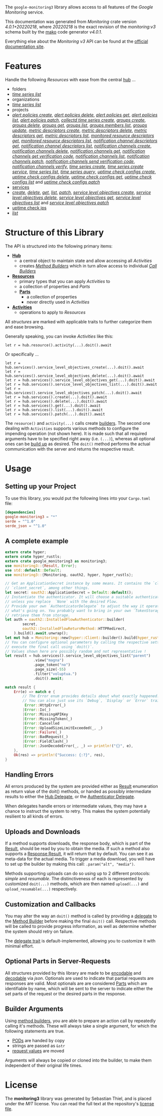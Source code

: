 <!---
DO NOT EDIT !
This file was generated automatically from 'src/generator/templates/api/README.md.mako'
DO NOT EDIT !
-->
The `google-monitoring3` library allows access to all features of the *Google Monitoring* service.

This documentation was generated from *Monitoring* crate version *4.0.1+20220218*, where *20220218* is the exact revision of the *monitoring:v3* schema built by the [mako](http://www.makotemplates.org/) code generator *v4.0.1*.

Everything else about the *Monitoring* *v3* API can be found at the
[official documentation site](https://cloud.google.com/monitoring/api/).
# Features

Handle the following *Resources* with ease from the central [hub](https://docs.rs/google-monitoring3/4.0.1+20220218/google_monitoring3/Monitoring) ... 

* folders
 * [*time series list*](https://docs.rs/google-monitoring3/4.0.1+20220218/google_monitoring3/api::FolderTimeSeryListCall)
* organizations
 * [*time series list*](https://docs.rs/google-monitoring3/4.0.1+20220218/google_monitoring3/api::OrganizationTimeSeryListCall)
* projects
 * [*alert policies create*](https://docs.rs/google-monitoring3/4.0.1+20220218/google_monitoring3/api::ProjectAlertPolicyCreateCall), [*alert policies delete*](https://docs.rs/google-monitoring3/4.0.1+20220218/google_monitoring3/api::ProjectAlertPolicyDeleteCall), [*alert policies get*](https://docs.rs/google-monitoring3/4.0.1+20220218/google_monitoring3/api::ProjectAlertPolicyGetCall), [*alert policies list*](https://docs.rs/google-monitoring3/4.0.1+20220218/google_monitoring3/api::ProjectAlertPolicyListCall), [*alert policies patch*](https://docs.rs/google-monitoring3/4.0.1+20220218/google_monitoring3/api::ProjectAlertPolicyPatchCall), [*collectd time series create*](https://docs.rs/google-monitoring3/4.0.1+20220218/google_monitoring3/api::ProjectCollectdTimeSeryCreateCall), [*groups create*](https://docs.rs/google-monitoring3/4.0.1+20220218/google_monitoring3/api::ProjectGroupCreateCall), [*groups delete*](https://docs.rs/google-monitoring3/4.0.1+20220218/google_monitoring3/api::ProjectGroupDeleteCall), [*groups get*](https://docs.rs/google-monitoring3/4.0.1+20220218/google_monitoring3/api::ProjectGroupGetCall), [*groups list*](https://docs.rs/google-monitoring3/4.0.1+20220218/google_monitoring3/api::ProjectGroupListCall), [*groups members list*](https://docs.rs/google-monitoring3/4.0.1+20220218/google_monitoring3/api::ProjectGroupMemberListCall), [*groups update*](https://docs.rs/google-monitoring3/4.0.1+20220218/google_monitoring3/api::ProjectGroupUpdateCall), [*metric descriptors create*](https://docs.rs/google-monitoring3/4.0.1+20220218/google_monitoring3/api::ProjectMetricDescriptorCreateCall), [*metric descriptors delete*](https://docs.rs/google-monitoring3/4.0.1+20220218/google_monitoring3/api::ProjectMetricDescriptorDeleteCall), [*metric descriptors get*](https://docs.rs/google-monitoring3/4.0.1+20220218/google_monitoring3/api::ProjectMetricDescriptorGetCall), [*metric descriptors list*](https://docs.rs/google-monitoring3/4.0.1+20220218/google_monitoring3/api::ProjectMetricDescriptorListCall), [*monitored resource descriptors get*](https://docs.rs/google-monitoring3/4.0.1+20220218/google_monitoring3/api::ProjectMonitoredResourceDescriptorGetCall), [*monitored resource descriptors list*](https://docs.rs/google-monitoring3/4.0.1+20220218/google_monitoring3/api::ProjectMonitoredResourceDescriptorListCall), [*notification channel descriptors get*](https://docs.rs/google-monitoring3/4.0.1+20220218/google_monitoring3/api::ProjectNotificationChannelDescriptorGetCall), [*notification channel descriptors list*](https://docs.rs/google-monitoring3/4.0.1+20220218/google_monitoring3/api::ProjectNotificationChannelDescriptorListCall), [*notification channels create*](https://docs.rs/google-monitoring3/4.0.1+20220218/google_monitoring3/api::ProjectNotificationChannelCreateCall), [*notification channels delete*](https://docs.rs/google-monitoring3/4.0.1+20220218/google_monitoring3/api::ProjectNotificationChannelDeleteCall), [*notification channels get*](https://docs.rs/google-monitoring3/4.0.1+20220218/google_monitoring3/api::ProjectNotificationChannelGetCall), [*notification channels get verification code*](https://docs.rs/google-monitoring3/4.0.1+20220218/google_monitoring3/api::ProjectNotificationChannelGetVerificationCodeCall), [*notification channels list*](https://docs.rs/google-monitoring3/4.0.1+20220218/google_monitoring3/api::ProjectNotificationChannelListCall), [*notification channels patch*](https://docs.rs/google-monitoring3/4.0.1+20220218/google_monitoring3/api::ProjectNotificationChannelPatchCall), [*notification channels send verification code*](https://docs.rs/google-monitoring3/4.0.1+20220218/google_monitoring3/api::ProjectNotificationChannelSendVerificationCodeCall), [*notification channels verify*](https://docs.rs/google-monitoring3/4.0.1+20220218/google_monitoring3/api::ProjectNotificationChannelVerifyCall), [*time series create*](https://docs.rs/google-monitoring3/4.0.1+20220218/google_monitoring3/api::ProjectTimeSeryCreateCall), [*time series create service*](https://docs.rs/google-monitoring3/4.0.1+20220218/google_monitoring3/api::ProjectTimeSeryCreateServiceCall), [*time series list*](https://docs.rs/google-monitoring3/4.0.1+20220218/google_monitoring3/api::ProjectTimeSeryListCall), [*time series query*](https://docs.rs/google-monitoring3/4.0.1+20220218/google_monitoring3/api::ProjectTimeSeryQueryCall), [*uptime check configs create*](https://docs.rs/google-monitoring3/4.0.1+20220218/google_monitoring3/api::ProjectUptimeCheckConfigCreateCall), [*uptime check configs delete*](https://docs.rs/google-monitoring3/4.0.1+20220218/google_monitoring3/api::ProjectUptimeCheckConfigDeleteCall), [*uptime check configs get*](https://docs.rs/google-monitoring3/4.0.1+20220218/google_monitoring3/api::ProjectUptimeCheckConfigGetCall), [*uptime check configs list*](https://docs.rs/google-monitoring3/4.0.1+20220218/google_monitoring3/api::ProjectUptimeCheckConfigListCall) and [*uptime check configs patch*](https://docs.rs/google-monitoring3/4.0.1+20220218/google_monitoring3/api::ProjectUptimeCheckConfigPatchCall)
* [services](https://docs.rs/google-monitoring3/4.0.1+20220218/google_monitoring3/api::Service)
 * [*create*](https://docs.rs/google-monitoring3/4.0.1+20220218/google_monitoring3/api::ServiceCreateCall), [*delete*](https://docs.rs/google-monitoring3/4.0.1+20220218/google_monitoring3/api::ServiceDeleteCall), [*get*](https://docs.rs/google-monitoring3/4.0.1+20220218/google_monitoring3/api::ServiceGetCall), [*list*](https://docs.rs/google-monitoring3/4.0.1+20220218/google_monitoring3/api::ServiceListCall), [*patch*](https://docs.rs/google-monitoring3/4.0.1+20220218/google_monitoring3/api::ServicePatchCall), [*service level objectives create*](https://docs.rs/google-monitoring3/4.0.1+20220218/google_monitoring3/api::ServiceServiceLevelObjectiveCreateCall), [*service level objectives delete*](https://docs.rs/google-monitoring3/4.0.1+20220218/google_monitoring3/api::ServiceServiceLevelObjectiveDeleteCall), [*service level objectives get*](https://docs.rs/google-monitoring3/4.0.1+20220218/google_monitoring3/api::ServiceServiceLevelObjectiveGetCall), [*service level objectives list*](https://docs.rs/google-monitoring3/4.0.1+20220218/google_monitoring3/api::ServiceServiceLevelObjectiveListCall) and [*service level objectives patch*](https://docs.rs/google-monitoring3/4.0.1+20220218/google_monitoring3/api::ServiceServiceLevelObjectivePatchCall)
* [uptime check ips](https://docs.rs/google-monitoring3/4.0.1+20220218/google_monitoring3/api::UptimeCheckIp)
 * [*list*](https://docs.rs/google-monitoring3/4.0.1+20220218/google_monitoring3/api::UptimeCheckIpListCall)




# Structure of this Library

The API is structured into the following primary items:

* **[Hub](https://docs.rs/google-monitoring3/4.0.1+20220218/google_monitoring3/Monitoring)**
    * a central object to maintain state and allow accessing all *Activities*
    * creates [*Method Builders*](https://docs.rs/google-monitoring3/4.0.1+20220218/google_monitoring3/client::MethodsBuilder) which in turn
      allow access to individual [*Call Builders*](https://docs.rs/google-monitoring3/4.0.1+20220218/google_monitoring3/client::CallBuilder)
* **[Resources](https://docs.rs/google-monitoring3/4.0.1+20220218/google_monitoring3/client::Resource)**
    * primary types that you can apply *Activities* to
    * a collection of properties and *Parts*
    * **[Parts](https://docs.rs/google-monitoring3/4.0.1+20220218/google_monitoring3/client::Part)**
        * a collection of properties
        * never directly used in *Activities*
* **[Activities](https://docs.rs/google-monitoring3/4.0.1+20220218/google_monitoring3/client::CallBuilder)**
    * operations to apply to *Resources*

All *structures* are marked with applicable traits to further categorize them and ease browsing.

Generally speaking, you can invoke *Activities* like this:

```Rust,ignore
let r = hub.resource().activity(...).doit().await
```

Or specifically ...

```ignore
let r = hub.services().service_level_objectives_create(...).doit().await
let r = hub.services().service_level_objectives_delete(...).doit().await
let r = hub.services().service_level_objectives_get(...).doit().await
let r = hub.services().service_level_objectives_list(...).doit().await
let r = hub.services().service_level_objectives_patch(...).doit().await
let r = hub.services().create(...).doit().await
let r = hub.services().delete(...).doit().await
let r = hub.services().get(...).doit().await
let r = hub.services().list(...).doit().await
let r = hub.services().patch(...).doit().await
```

The `resource()` and `activity(...)` calls create [builders][builder-pattern]. The second one dealing with `Activities` 
supports various methods to configure the impending operation (not shown here). It is made such that all required arguments have to be 
specified right away (i.e. `(...)`), whereas all optional ones can be [build up][builder-pattern] as desired.
The `doit()` method performs the actual communication with the server and returns the respective result.

# Usage

## Setting up your Project

To use this library, you would put the following lines into your `Cargo.toml` file:

```toml
[dependencies]
google-monitoring3 = "*"
serde = "^1.0"
serde_json = "^1.0"
```

## A complete example

```Rust
extern crate hyper;
extern crate hyper_rustls;
extern crate google_monitoring3 as monitoring3;
use monitoring3::{Result, Error};
use std::default::Default;
use monitoring3::{Monitoring, oauth2, hyper, hyper_rustls};

// Get an ApplicationSecret instance by some means. It contains the `client_id` and 
// `client_secret`, among other things.
let secret: oauth2::ApplicationSecret = Default::default();
// Instantiate the authenticator. It will choose a suitable authentication flow for you, 
// unless you replace  `None` with the desired Flow.
// Provide your own `AuthenticatorDelegate` to adjust the way it operates and get feedback about 
// what's going on. You probably want to bring in your own `TokenStorage` to persist tokens and
// retrieve them from storage.
let auth = oauth2::InstalledFlowAuthenticator::builder(
        secret,
        oauth2::InstalledFlowReturnMethod::HTTPRedirect,
    ).build().await.unwrap();
let mut hub = Monitoring::new(hyper::Client::builder().build(hyper_rustls::HttpsConnectorBuilder::new().with_native_roots().https_or_http().enable_http1().enable_http2().build()), auth);
// You can configure optional parameters by calling the respective setters at will, and
// execute the final call using `doit()`.
// Values shown here are possibly random and not representative !
let result = hub.services().service_level_objectives_list("parent")
             .view("magna")
             .page_token("no")
             .page_size(-55)
             .filter("voluptua.")
             .doit().await;

match result {
    Err(e) => match e {
        // The Error enum provides details about what exactly happened.
        // You can also just use its `Debug`, `Display` or `Error` traits
         Error::HttpError(_)
        |Error::Io(_)
        |Error::MissingAPIKey
        |Error::MissingToken(_)
        |Error::Cancelled
        |Error::UploadSizeLimitExceeded(_, _)
        |Error::Failure(_)
        |Error::BadRequest(_)
        |Error::FieldClash(_)
        |Error::JsonDecodeError(_, _) => println!("{}", e),
    },
    Ok(res) => println!("Success: {:?}", res),
}

```
## Handling Errors

All errors produced by the system are provided either as [Result](https://docs.rs/google-monitoring3/4.0.1+20220218/google_monitoring3/client::Result) enumeration as return value of
the doit() methods, or handed as possibly intermediate results to either the 
[Hub Delegate](https://docs.rs/google-monitoring3/4.0.1+20220218/google_monitoring3/client::Delegate), or the [Authenticator Delegate](https://docs.rs/yup-oauth2/*/yup_oauth2/trait.AuthenticatorDelegate.html).

When delegates handle errors or intermediate values, they may have a chance to instruct the system to retry. This 
makes the system potentially resilient to all kinds of errors.

## Uploads and Downloads
If a method supports downloads, the response body, which is part of the [Result](https://docs.rs/google-monitoring3/4.0.1+20220218/google_monitoring3/client::Result), should be
read by you to obtain the media.
If such a method also supports a [Response Result](https://docs.rs/google-monitoring3/4.0.1+20220218/google_monitoring3/client::ResponseResult), it will return that by default.
You can see it as meta-data for the actual media. To trigger a media download, you will have to set up the builder by making
this call: `.param("alt", "media")`.

Methods supporting uploads can do so using up to 2 different protocols: 
*simple* and *resumable*. The distinctiveness of each is represented by customized 
`doit(...)` methods, which are then named `upload(...)` and `upload_resumable(...)` respectively.

## Customization and Callbacks

You may alter the way an `doit()` method is called by providing a [delegate](https://docs.rs/google-monitoring3/4.0.1+20220218/google_monitoring3/client::Delegate) to the 
[Method Builder](https://docs.rs/google-monitoring3/4.0.1+20220218/google_monitoring3/client::CallBuilder) before making the final `doit()` call. 
Respective methods will be called to provide progress information, as well as determine whether the system should 
retry on failure.

The [delegate trait](https://docs.rs/google-monitoring3/4.0.1+20220218/google_monitoring3/client::Delegate) is default-implemented, allowing you to customize it with minimal effort.

## Optional Parts in Server-Requests

All structures provided by this library are made to be [encodable](https://docs.rs/google-monitoring3/4.0.1+20220218/google_monitoring3/client::RequestValue) and 
[decodable](https://docs.rs/google-monitoring3/4.0.1+20220218/google_monitoring3/client::ResponseResult) via *json*. Optionals are used to indicate that partial requests are responses 
are valid.
Most optionals are are considered [Parts](https://docs.rs/google-monitoring3/4.0.1+20220218/google_monitoring3/client::Part) which are identifiable by name, which will be sent to 
the server to indicate either the set parts of the request or the desired parts in the response.

## Builder Arguments

Using [method builders](https://docs.rs/google-monitoring3/4.0.1+20220218/google_monitoring3/client::CallBuilder), you are able to prepare an action call by repeatedly calling it's methods.
These will always take a single argument, for which the following statements are true.

* [PODs][wiki-pod] are handed by copy
* strings are passed as `&str`
* [request values](https://docs.rs/google-monitoring3/4.0.1+20220218/google_monitoring3/client::RequestValue) are moved

Arguments will always be copied or cloned into the builder, to make them independent of their original life times.

[wiki-pod]: http://en.wikipedia.org/wiki/Plain_old_data_structure
[builder-pattern]: http://en.wikipedia.org/wiki/Builder_pattern
[google-go-api]: https://github.com/google/google-api-go-client

# License
The **monitoring3** library was generated by Sebastian Thiel, and is placed 
under the *MIT* license.
You can read the full text at the repository's [license file][repo-license].

[repo-license]: https://github.com/Byron/google-apis-rsblob/main/LICENSE.md

